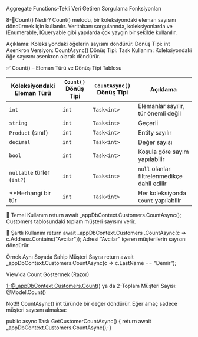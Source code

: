 ﻿Aggregate Functions-Tekli Veri Getiren Sorgulama Fonksiyonları

8-🔹Count() Nedir?
Count() metodu, bir koleksiyondaki eleman sayısını döndürmek için kullanılır. Veritabanı sorgularında, koleksiyonlarda ve IEnumerable, IQueryable gibi yapılarda çok yaygın bir şekilde kullanılır.

Açıklama: Koleksiyondaki öğelerin sayısını döndürür.
Dönüş Tipi: int
Asenkron Versiyon: CountAsync()
Dönüş Tipi: Task<int>
Kullanım: Koleksiyondaki öğe sayısını asenkron olarak döndürür.


✅ Count() – Eleman Türü ve Dönüş Tipi Tablosu

| Koleksiyondaki Eleman Türü | `Count()` Dönüş Tipi | `CountAsync()` Dönüş Tipi | Açıklama                             
| -------------------------- | -------------------- | ------------------------- | -------------------------------------
| `int`                      | `int`                | `Task<int>`               | Elemanlar sayılır, tür önemli değil          |
| `string`                   | `int`                | `Task<int>`               | Geçerli                                      |
| `Product` (sınıf)          | `int`                | `Task<int>`               | Entity sayılır                               |
| `decimal`                  | `int`                | `Task<int>`               | Değer sayısı                                 |
| `bool`                     | `int`                | `Task<int>`               | Koşula göre sayım yapılabilir                |
| `nullable` türler (`int?`) | `int`                | `Task<int>`               | `null` olanlar filtrelenmedikçe dahil edilir |
| **Herhangi bir tür         | `int`                | `Task<int>`               | Her koleksiyonda `Count` yapılabilir         

🔹 Temel Kullanım
return await _appDbContext.Customers.CountAsync();
Customers tablosundaki toplam müşteri sayısını verir.

🔹 Şartlı Kullanım
return await _appDbContext.Customers
    .CountAsync(c => c.Address.Contains("Avcılar"));
Adresi “Avcılar” içeren müşterilerin sayısını döndürür.

Örnek
Aynı Soyada Sahip Müşteri Sayısı
return await _appDbContext.Customers.CountAsync(c => c.LastName == "Demir");

View'da Count Göstermek (Razor)

1-@_appDbContext.Customers.Count()
ya da
2-Toplam Müşteri Sayısı: @Model.Count()

Not!!!
CountAsync() int türünde bir değer döndürür.
Eğer amaç sadece müşteri sayısını almaksa:

public async Task<int> GetCustomerCountAsync()
{
    return await _appDbContext.Customers.CountAsync();
}


